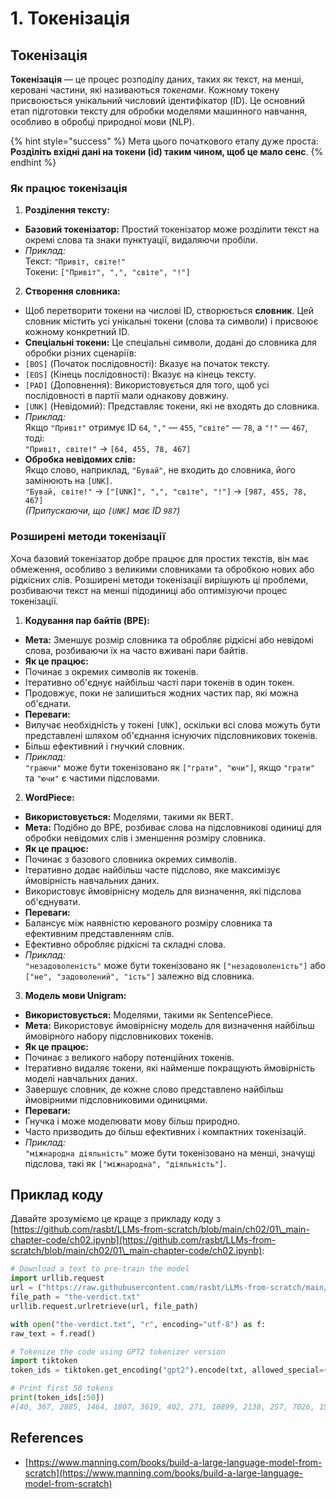 # 1. Токенізація

## Токенізація

**Токенізація** — це процес розподілу даних, таких як текст, на менші, керовані частини, які називаються _токенами_. Кожному токену присвоюється унікальний числовий ідентифікатор (ID). Це основний етап підготовки тексту для обробки моделями машинного навчання, особливо в обробці природної мови (NLP).

{% hint style="success" %}
Мета цього початкового етапу дуже проста: **Розділіть вхідні дані на токени (id) таким чином, щоб це мало сенс**.
{% endhint %}

### **Як працює токенізація**

1. **Розділення тексту:**
* **Базовий токенізатор:** Простий токенізатор може розділити текст на окремі слова та знаки пунктуації, видаляючи пробіли.
* _Приклад:_\
Текст: `"Привіт, світе!"`\
Токени: `["Привіт", ",", "світе", "!"]`
2. **Створення словника:**
* Щоб перетворити токени на числові ID, створюється **словник**. Цей словник містить усі унікальні токени (слова та символи) і присвоює кожному конкретний ID.
* **Спеціальні токени:** Це спеціальні символи, додані до словника для обробки різних сценаріїв:
* `[BOS]` (Початок послідовності): Вказує на початок тексту.
* `[EOS]` (Кінець послідовності): Вказує на кінець тексту.
* `[PAD]` (Доповнення): Використовується для того, щоб усі послідовності в партії мали однакову довжину.
* `[UNK]` (Невідомий): Представляє токени, які не входять до словника.
* _Приклад:_\
Якщо `"Привіт"` отримує ID `64`, `","` — `455`, `"світе"` — `78`, а `"!"` — `467`, тоді:\
`"Привіт, світе!"` → `[64, 455, 78, 467]`
* **Обробка невідомих слів:**\
Якщо слово, наприклад, `"Бувай"`, не входить до словника, його замінюють на `[UNK]`.\
`"Бувай, світе!"` → `["[UNK]", ",", "світе", "!"]` → `[987, 455, 78, 467]`\
_(Припускаючи, що `[UNK]` має ID `987`)_

### **Розширені методи токенізації**

Хоча базовий токенізатор добре працює для простих текстів, він має обмеження, особливо з великими словниками та обробкою нових або рідкісних слів. Розширені методи токенізації вирішують ці проблеми, розбиваючи текст на менші підодиниці або оптимізуючи процес токенізації.

1. **Кодування пар байтів (BPE):**
* **Мета:** Зменшує розмір словника та обробляє рідкісні або невідомі слова, розбиваючи їх на часто вживані пари байтів.
* **Як це працює:**
* Починає з окремих символів як токенів.
* Ітеративно об'єднує найбільш часті пари токенів в один токен.
* Продовжує, поки не залишиться жодних частих пар, які можна об'єднати.
* **Переваги:**
* Вилучає необхідність у токені `[UNK]`, оскільки всі слова можуть бути представлені шляхом об'єднання існуючих підсловникових токенів.
* Більш ефективний і гнучкий словник.
* _Приклад:_\
`"граючи"` може бути токенізовано як `["грати", "ючи"]`, якщо `"грати"` та `"ючи"` є частими підсловами.
2. **WordPiece:**
* **Використовується:** Моделями, такими як BERT.
* **Мета:** Подібно до BPE, розбиває слова на підсловникові одиниці для обробки невідомих слів і зменшення розміру словника.
* **Як це працює:**
* Починає з базового словника окремих символів.
* Ітеративно додає найбільш часте підслово, яке максимізує ймовірність навчальних даних.
* Використовує ймовірнісну модель для визначення, які підслова об'єднувати.
* **Переваги:**
* Балансує між наявністю керованого розміру словника та ефективним представленням слів.
* Ефективно обробляє рідкісні та складні слова.
* _Приклад:_\
`"незадоволеність"` може бути токенізовано як `["незадоволеність"]` або `["не", "задоволений", "ість"]` залежно від словника.
3. **Модель мови Unigram:**
* **Використовується:** Моделями, такими як SentencePiece.
* **Мета:** Використовує ймовірнісну модель для визначення найбільш ймовірного набору підсловникових токенів.
* **Як це працює:**
* Починає з великого набору потенційних токенів.
* Ітеративно видаляє токени, які найменше покращують ймовірність моделі навчальних даних.
* Завершує словник, де кожне слово представлено найбільш ймовірними підсловниковими одиницями.
* **Переваги:**
* Гнучка і може моделювати мову більш природно.
* Часто призводить до більш ефективних і компактних токенізацій.
* _Приклад:_\
`"міжнародна діяльність"` може бути токенізовано на менші, значущі підслова, такі як `["міжнародна", "діяльність"]`.

## Приклад коду

Давайте зрозуміємо це краще з прикладу коду з [https://github.com/rasbt/LLMs-from-scratch/blob/main/ch02/01\_main-chapter-code/ch02.ipynb](https://github.com/rasbt/LLMs-from-scratch/blob/main/ch02/01\_main-chapter-code/ch02.ipynb):
```python
# Download a text to pre-train the model
import urllib.request
url = ("https://raw.githubusercontent.com/rasbt/LLMs-from-scratch/main/ch02/01_main-chapter-code/the-verdict.txt")
file_path = "the-verdict.txt"
urllib.request.urlretrieve(url, file_path)

with open("the-verdict.txt", "r", encoding="utf-8") as f:
raw_text = f.read()

# Tokenize the code using GPT2 tokenizer version
import tiktoken
token_ids = tiktoken.get_encoding("gpt2").encode(txt, allowed_special={"[EOS]"}) # Allow the user of the tag "[EOS]"

# Print first 50 tokens
print(token_ids[:50])
#[40, 367, 2885, 1464, 1807, 3619, 402, 271, 10899, 2138, 257, 7026, 15632, 438, 2016, 257, 922, 5891, 1576, 438, 568, 340, 373, 645, 1049, 5975, 284, 502, 284, 3285, 326, 11, 287, 262, 6001, 286, 465, 13476, 11, 339, 550, 5710, 465, 12036, 11, 6405, 257, 5527, 27075, 11]
```
## References

* [https://www.manning.com/books/build-a-large-language-model-from-scratch](https://www.manning.com/books/build-a-large-language-model-from-scratch)
